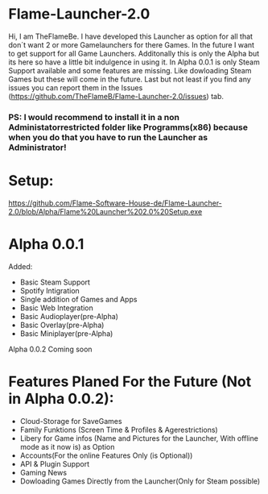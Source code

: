 # Flame-Launcher-2.0
Hi,
I am TheFlameBe.
I have developed this Launcher as option for all that don´t want 2 or more Gamelaunchers for there Games. In the future I want to get support for all Game Launchers. Additonally this is only the Alpha but its here so have a little bit indulgence in using it. In Alpha 0.0.1 is only Steam Support available and some features are missing. Like dowloading Steam Games but these will come in the future. Last but not least if you find any issues you can report them in the Issues (https://github.com/TheFlameB/Flame-Launcher-2.0/issues) tab.

### PS: I would recommend to install it in a non Administatorrestricted folder like Programms(x86) because when you do that you have to run the Launcher as Administrator!

# Setup:
https://github.com/Flame-Software-House-de/Flame-Launcher-2.0/blob/Alpha/Flame%20Launcher%202.0%20Setup.exe

# Alpha 0.0.1 
Added:
+ Basic Steam Support
+ Spotify Intigration
+ Single addition of Games and Apps
+ Basic Web Integration
+ Basic Audioplayer(pre-Alpha)
+ Basic Overlay(pre-Alpha)
+ Basic Miniplayer(pre-Alpha)

Alpha 0.0.2 Coming soon

# Features Planed For the Future (Not in Alpha 0.0.2):

- Cloud-Storage for SaveGames
- Family Funktions (Screen Time & Profiles & Agerestrictions)
- Libery for Game infos (Name and Pictures for the Launcher, With offline mode as it now is) as Option
- Accounts(For the online Features Only (is Optional))
- API & Plugin Support
- Gaming News
- Dowloading Games Directly from the Launcher(Only for Steam possible)

